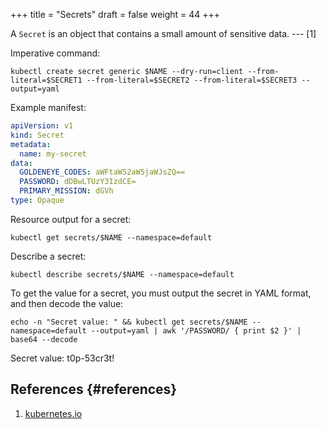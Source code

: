 +++
title = "Secrets"
draft = false
weight = 44
+++

A `Secret` is an object that contains a small amount of sensitive data. --- [1]

Imperative command:

```shell
kubectl create secret generic $NAME --dry-run=client --from-literal=$SECRET1 --from-literal=$SECRET2 --from-literal=$SECRET3 --output=yaml
```

Example manifest:

```yaml { linenos=inline }
apiVersion: v1
kind: Secret
metadata:
  name: my-secret
data:
  GOLDENEYE_CODES: aWFtaW52aW5jaWJsZQ==
  PASSWORD: dDBwLTUzY3IzdCE=
  PRIMARY_MISSION: dGVh
type: Opaque
```

Resource output for a secret:

```shell
kubectl get secrets/$NAME --namespace=default
```

Describe a secret:

```shell
kubectl describe secrets/$NAME --namespace=default
```

To get the value for a secret, you must output the secret in YAML format, and then decode the value:

```shell
echo -n "Secret value: " && kubectl get secrets/$NAME --namespace=default --output=yaml | awk '/PASSWORD/ { print $2 }' | base64 --decode
```

Secret value: t0p-53cr3t!


## References {#references}

1.  [kubernetes.io](https://kubernetes.io/docs/concepts/configuration/secret/)
